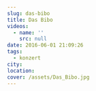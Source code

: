 ```yaml
---
slug: das-bibo
title: Das Bibo
videos:
  - name: ''
    src: null
date: 2016-06-01 21:09:26
tags:
  - konzert
city:
location:
cover: /assets/Das_Bibo.jpg
---
```


